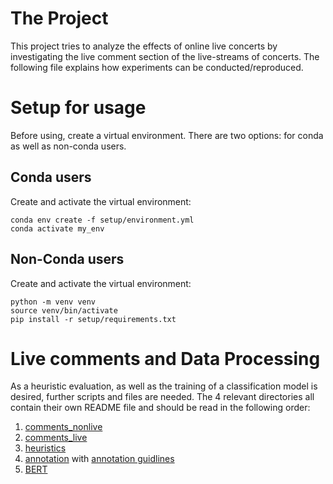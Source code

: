 # The Project
This project tries to analyze the effects of online live concerts by investigating the live comment section of the live-streams of concerts. The following file explains how experiments can be conducted/reproduced.

# Setup for usage
Before using, create a virtual environment. There are two options: for conda as well as non-conda users.

## Conda users
Create and activate the virtual environment:
```
conda env create -f setup/environment.yml
conda activate my_env
```

## Non-Conda users
Create and activate the virtual environment:
```
python -m venv venv
source venv/bin/activate
pip install -r setup/requirements.txt
```

# Live comments and Data Processing
As a heuristic evaluation, as well as the training of a classification model is desired, further scripts and files are needed. The 4 relevant directories all contain their own README file and should be read in the following order:

1. [comments_nonlive](comments_nonlive/comments_nonlive_info.md)
2. [comments_live](comments_live/comments_live_info.md)
3. [heuristics](heuristics/heuristics_info.md)
4. [annotation](annotation/annotation_info.md) with [annotation guidlines](annotation/Guidelines.pdf)
5. [BERT](BERT/bert_info.md)


